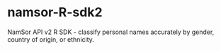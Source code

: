 # namsor-R-sdk2
NamSor API v2 R SDK - classify personal names accurately by gender, country of origin, or ethnicity.
